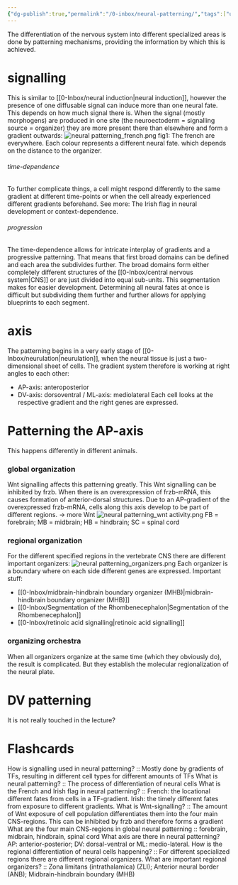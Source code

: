 ```yaml
---
{"dg-publish":true,"permalink":"/0-inbox/neural-patterning/","tags":["uni/fmb/dev"]}
---
```


The differentiation of the nervous system into different specialized areas is done by patterning mechanisms, providing the information by which this is achieved. 
# signalling
This is similar to [[0-Inbox/neural induction\|neural induction]], however the presence of one diffusable signal can induce more than one neural fate. This depends on how much signal there is. When the signal (mostly morphogens) are produced in one site (the neuroectoderm = signalling source = organizer) they are more present there than elsewhere and form a gradient outwards:
![neural patterning_french.png](/img/user/7-notes/knowledge/images/neural%20patterning_french.png)
fig1: The french are everywhere. Each colour represents a different neural fate. which depends on the distance to the organizer. 
###### time-dependence
To further complicate things, a cell might respond differently to the same gradient at different time-points or when the cell already experienced different gradients beforehand. See more: The Irish flag in neural development or context-dependence.
###### progression
The time-dependence allows for intricate interplay of gradients and a progressive patterning. That means that first broad domains can be defined and each area the subdivides further. The broad domains form either completely different structures of the [[0-Inbox/central nervous system\|CNS]] or are just divided into equal sub-units.
This segmentation makes for easier development. Determining all neural fates at once is difficult but subdividing them further and further allows for applying blueprints to each segment.
# axis
The patterning begins in a very early stage of [[0-Inbox/neurulation\|neurulation]], when the neural tissue is just a two-dimensional sheet of cells. The gradient system therefore is working at right angles to each other:
- AP-axis: anteroposterior
- DV-axis: dorsoventral / ML-axis: mediolateral
Each cell looks at the respective gradient and the right genes are expressed.
# Patterning the AP-axis
This happens differently in different animals.
### global organization
Wnt signalling affects this patterning greatly. This Wnt signalling can be inhibited by frzb. When there is an overexpression of frzb-mRNA, this causes formation of anterior-dorsal structures. Due to an AP-gradient of the overexpressed frzb-mRNA, cells along this axis develop to be part of different regions.
→ more Wnt
![neural patterning_wnt activity.png](/img/user/7-notes/knowledge/images/neural%20patterning_wnt%20activity.png)
FB = forebrain; MB = midbrain; HB = hindbrain; SC = spinal cord

### regional organization
For the different specified regions in the vertebrate CNS there are different important organizers:
![neural patterning_organizers.png](/img/user/7-notes/knowledge/images/neural%20patterning_organizers.png)
Each organizer is a boundary where on each side different genes are expressed. 
Important stuff:
- [[0-Inbox/midbrain-hindbrain boundary organizer (MHB)\|midbrain-hindbrain boundary organizer (MHB)]]
- [[0-Inbox/Segmentation of the Rhombenecephalon\|Segmentation of the Rhombenecephalon]]
- [[0-Inbox/retinoic acid signalling\|retinoic acid signalling]]
### organizing orchestra
When all organizers organize at the same time (which they obviously do), the result is complicated. But they establish the molecular regionalization of the neural plate.
# DV patterning
It is not really touched in the lecture?



# Flashcards
How is signalling used in neural patterning? :: Mostly done by gradients of TFs, resulting in different cell types for different amounts of TFs
What is neural patterning? :: The process of differentiation of neural cells
What is the French and Irish flag in neural patterning? :: French: the locational different fates from cells in a TF-gradient. Irish: the timely different fates from exposure to different gradients.
What is Wnt-signalling? :: The amount of Wnt exposure of cell population differentiates them into the four main CNS-regions. This can be inhibited by frzb and therefore forms a gradient
What are the four main CNS-regions in global neural patterning :: forebrain, midbrain, hindbrain, spinal cord
What axis are there in neural patterning? AP: anterior-posterior; DV: dorsal-ventral or ML: medio-lateral.
How is the regional differentiation of neural cells happening? :: For different specialized regions there are different regional organizers.
What are important regional organizers? :: Zona limitans (intrathalamica) (ZLI); Anterior neural border (ANB); Midbrain-hindbrain boundary (MHB)